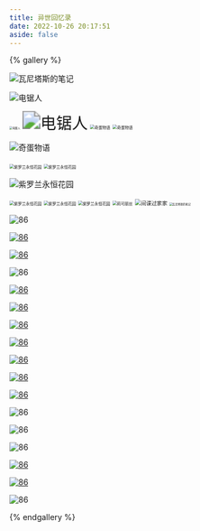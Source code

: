 ```yaml
---
title: 异世回忆录
date: 2022-10-26 20:17:51
aside: false
---
```


{% gallery %}

![瓦尼塔斯的笔记](https://m1.im5i.com/2022/11/03/UVHj8d.png)

![电锯人](https://m1.im5i.com/2022/11/03/UVHT6K.png)

<img src="https://m1.im5i.com/2022/11/03/UVHZHC.png" alt="电锯人" style="zoom:33%;" />

<img src="https://m1.im5i.com/2022/11/03/UVHkTH.png" alt="电锯人" style="zoom: 200%;" />

<img src="https://m1.im5i.com/2022/11/03/UVHCea.png" alt="奇蛋物语" style="zoom:50%;" />

<img src="https://m1.im5i.com/2022/11/03/UVHc3T.png" alt="奇蛋物语" style="zoom:50%;" />

![奇蛋物语](https://m1.im5i.com/2022/11/03/UVH8pA.png)

<img src="https://m1.im5i.com/2022/11/03/UVHFbS.png" alt="紫罗兰永恒花园" style="zoom:50%;" />

<img src="https://m1.im5i.com/2022/11/03/UVHVo0.png" alt="紫罗兰永恒花园" style="zoom:50%;" />

![紫罗兰永恒花园](https://m1.im5i.com/2022/11/03/UVH5xB.png)

<img src="https://m1.im5i.com/2022/11/03/UVHG8z.png" alt="紫罗兰永恒花园" style="zoom:50%;" />

<img src="https://m1.im5i.com/2022/11/03/UVHbKs.png" alt="紫罗兰永恒花园" style="zoom:50%;" />

<img src="https://m1.im5i.com/2022/11/03/UVHzHo.png" alt="紫罗兰永恒花园" style="zoom:50%;" />

<img src="https://m1.im5i.com/2022/11/03/UVH7ZW.png" alt="莉可丽丝" style="zoom:50%;" />

<img src="https://m1.im5i.com/2022/11/03/UVH9fx.png" alt="间谍过家家" style="zoom:67%;" />

<img src="https://m1.im5i.com/2022/11/03/UVHS3Q.png" alt="瓦尼塔斯的笔记" style="zoom:33%;" />

![86](https://m1.im5i.com/2022/11/03/UVHXhC.png)

[![86](https://m1.im5i.com/2022/11/03/UVHmfH.md.png)](https://macimg.com/image/UVHmfH)

[![86](https://m1.im5i.com/2022/11/03/UVHH4a.md.png)](https://macimg.com/image/UVHH4a)

![86](https://m1.im5i.com/2022/11/03/UVPD0T.png)

[![86](https://m1.im5i.com/2022/11/03/UVPUzA.md.png)](https://macimg.com/image/UVPUzA)

[![86](https://m1.im5i.com/2022/11/03/UVPdtS.md.png)](https://macimg.com/image/UVPdtS)

[![86](https://m1.im5i.com/2022/11/03/UVPrAx.md.png)](https://macimg.com/image/UVPrAx)

[![86](https://m1.im5i.com/2022/11/03/UVPxY0.png)](https://macimg.com/image/UVPxY0)

[![86](https://m1.im5i.com/2022/11/03/UVPLFB.md.png)](https://macimg.com/image/UVPLFB)

[![86](https://m1.im5i.com/2022/11/03/UVPYOz.md.png)](https://macimg.com/image/UVPYOz)

[![86](https://m1.im5i.com/2022/11/03/UVPpJW.md.png)](https://macimg.com/image/UVPpJW)

![86](https://m1.im5i.com/2022/11/03/UVPsDs.png)

![86](https://m1.im5i.com/2022/11/03/UVPnho.png)

![86](https://m1.im5i.com/2022/11/03/UVPE0Q.png)

[![86](https://m1.im5i.com/2022/11/03/UVPM2q.md.png)](https://macimg.com/image/UVPM2q)

[![86](https://m1.im5i.com/2022/11/03/UVPjvD.md.png)](https://macimg.com/image/UVPjvD)

![86](https://m1.im5i.com/2022/11/03/UVPZYy.png)







{% endgallery %}